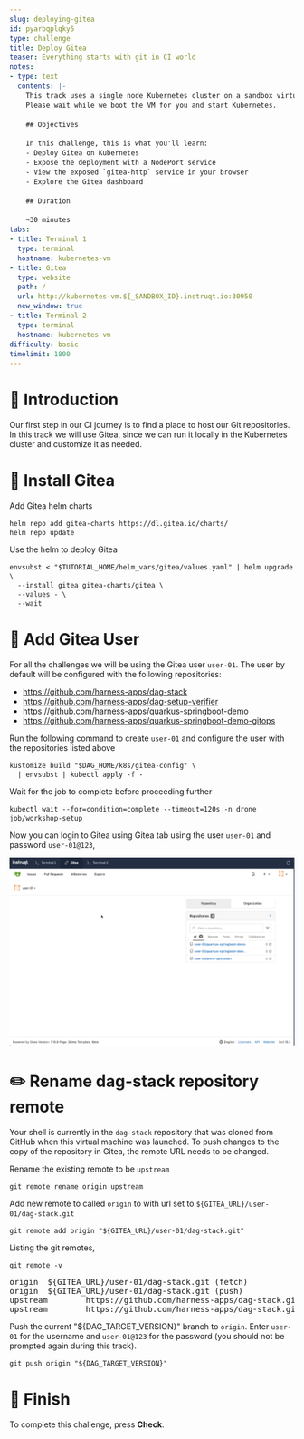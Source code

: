 ```yaml
---
slug: deploying-gitea
id: pyarbqplqky5
type: challenge
title: Deploy Gitea
teaser: Everything starts with git in CI world
notes:
- type: text
  contents: |-
    This track uses a single node Kubernetes cluster on a sandbox virtual machine.
    Please wait while we boot the VM for you and start Kubernetes.

    ## Objectives

    In this challenge, this is what you'll learn:
    - Deploy Gitea on Kubernetes
    - Expose the deployment with a NodePort service
    - View the exposed `gitea-http` service in your browser
    - Explore the Gitea dashboard

    ## Duration

    ~30 minutes
tabs:
- title: Terminal 1
  type: terminal
  hostname: kubernetes-vm
- title: Gitea
  type: website
  path: /
  url: http://kubernetes-vm.${_SANDBOX_ID}.instruqt.io:30950
  new_window: true
- title: Terminal 2
  type: terminal
  hostname: kubernetes-vm
difficulty: basic
timelimit: 1800
---
```


👋 Introduction
===============

Our first step in our CI journey is to find a place to host our Git repositories. In this track we will use Gitea, since we can run it locally in the Kubernetes cluster and customize it as needed.

🔧 Install Gitea
================

Add Gitea helm charts

```shell
helm repo add gitea-charts https://dl.gitea.io/charts/
helm repo update
```

Use the helm to deploy Gitea

```shell
envsubst < "$TUTORIAL_HOME/helm_vars/gitea/values.yaml" | helm upgrade \
  --install gitea gitea-charts/gitea \
  --values - \
  --wait
```

👤 Add Gitea User
=================

For all the challenges we will be using the Gitea user `user-01`. The user by default will be configured with the following repositories:

- <https://github.com/harness-apps/dag-stack>
- <https://github.com/harness-apps/dag-setup-verifier>
- <https://github.com/harness-apps/quarkus-springboot-demo>
- <https://github.com/harness-apps/quarkus-springboot-demo-gitops>

Run the following command to create `user-01` and configure the user with the repositories listed above

```shell
kustomize build "$DAG_HOME/k8s/gitea-config" \
  | envsubst | kubectl apply -f -
```

Wait for the job to complete before proceeding further

```shell
kubectl wait --for=condition=complete --timeout=120s -n drone job/workshop-setup
```

Now you can login to Gitea using Gitea tab using the user `user-01` and password `user-01@123`,

![Gitea Dashboard](../assets/gitea-user-dashboard.png)

✏️ Rename dag-stack repository remote
===========================

Your shell is currently in the `dag-stack` repository that was cloned from GitHub when this virtual machine was launched. To push changes to the copy of the repository in Gitea, the remote URL needs to be changed.

Rename the existing remote to be `upstream`

```shell
git remote rename origin upstream
```

Add new remote to called `origin` to with url set to `${GITEA_URL}/user-01/dag-stack.git`

```shell
git remote add origin "${GITEA_URL}/user-01/dag-stack.git"
```

Listing the git remotes,

```shell
git remote -v
```

<pre>origin  ${GITEA_URL}/user-01/dag-stack.git (fetch)
origin  ${GITEA_URL}/user-01/dag-stack.git (push)
upstream        https://github.com/harness-apps/dag-stack.git (fetch)
upstream        https://github.com/harness-apps/dag-stack.git (push)
</pre>

Push the current "${DAG_TARGET_VERSION}" branch to `origin`. Enter `user-01` for the username and `user-01@123` for the password (you should not be prompted again during this track).

```shell
git push origin "${DAG_TARGET_VERSION}"
```

🏁 Finish
=========

To complete this challenge, press **Check**.
